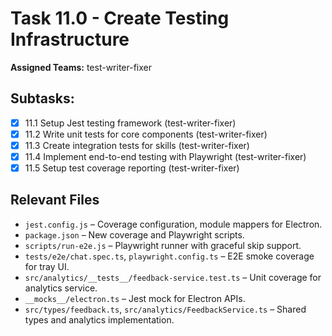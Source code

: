 # Task 11.0 - Create Testing Infrastructure

**Assigned Teams:** test-writer-fixer

## Subtasks:
- [x] 11.1 Setup Jest testing framework (test-writer-fixer)
- [x] 11.2 Write unit tests for core components (test-writer-fixer)
- [x] 11.3 Create integration tests for skills (test-writer-fixer)
- [x] 11.4 Implement end-to-end testing with Playwright (test-writer-fixer)
- [x] 11.5 Setup test coverage reporting (test-writer-fixer)

## Relevant Files
- `jest.config.js` – Coverage configuration, module mappers for Electron.
- `package.json` – New coverage and Playwright scripts.
- `scripts/run-e2e.js` – Playwright runner with graceful skip support.
- `tests/e2e/chat.spec.ts`, `playwright.config.ts` – E2E smoke coverage for tray UI.
- `src/analytics/__tests__/feedback-service.test.ts` – Unit coverage for analytics service.
- `__mocks__/electron.ts` – Jest mock for Electron APIs.
- `src/types/feedback.ts`, `src/analytics/FeedbackService.ts` – Shared types and analytics implementation.
